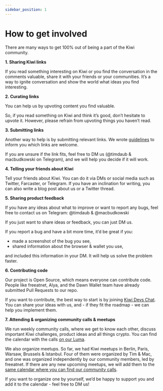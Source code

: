 ```yaml
---
sidebar_position: 1
---
```


# How to get involved

There are many ways to get 100% out of being a part of the Kiwi community.

**1. Sharing Kiwi links**

If you read something interesting on Kiwi or you find the conversation in the comments valuable, share it with your friends or your communities. It’s a way to ignite conversation and show the world what ideas you find interesting.

**2. Curating links**

You can help us by upvoting content you find valuable.

So, if you read something on Kiwi and think it’s good, don’t hesitate to upvote it. However, please refrain from upvoting things you haven’t read.

**3. Submitting links**

Another way to help is by submitting relevant links. We wrote <u>[guidelines](https://news.kiwistand.com/guidelines)</u> to inform you which links are welcome.

If you are unsure if the link fits, feel free to DM us (@timdaub & macbudkowski on Telegram), and we will help you decide if it will work.

**4. Telling your friends about Kiwi**

Tell your friends about Kiwi. You can do it via DMs or social media such as Twitter, Farcaster, or Telegram. If you have an inclination for writing, you can also write a blog post about us or a Twitter thread.

**5. Sharing product feedback**

If you have any ideas about what to improve or want to report any bugs, feel free to contact us on Telegram: @timdaub & @macbudkowski

If you just want to share ideas or feedback, you can just DM us.

If you report a bug and have a bit more time, it’d be great if you:

- made a screenshot of the bug you see,
- shared information about the browser & wallet you use,

and included this information in your DM. It will help us solve the problem faster.

**6. Contributing code**

Our project is Open Source, which means everyone can contribute code. People like freeatnet, Alya, and the Dawn Wallet team have already submitted Pull Requests to our repo.

If you want to contribute, the best way to start is by joining <u>[Kiwi Devs Chat](https://t.me/kiwinewsdevs)</u>. You can share your ideas with us, and - if they fit the roadmap - we can help you implement them.

**7. Attending & organizing community calls & meetups**

We run weekly community calls, where we get to know each other, discuss important Kiwi challenges, product ideas and all things crypto. You can find the calendar with the calls <u>[on our Luma](https://lu.ma/kiwi)</u>.

We also organize meetups. So far, we had Kiwi meetups in Berlin, Paris, Warsaw, Brussels & Istanbul. Four of them were organized by Tim & Mac, and one was organized independently by our community members, led by freeatnet. If there are any new upcoming meetups, we will add them to the <u>[same calendar where you can find our community calls](https://lu.ma/kiwi)</u>.

If you want to organize one by yourself, we’d be happy to support you and add it to the calendar - feel free to DM us!
